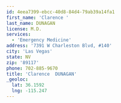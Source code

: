 ```yaml
---
id: 4eea7399-ebcc-40d8-84d4-79ab39a14fa1
first_name: 'Clarence '
last_name: DUNAGAN
license: M.D.
services:
  - 'Emergency Medicine'
address: '7391 W Charleston Blvd, #140'
city: 'Las Vegas'
state: NV
zip: '89117'
phone: 702-885-9670
title: 'Clarence  DUNAGAN'
_geoloc:
  lat: 36.1592
  lng: -115.247
---
```

